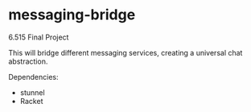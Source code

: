 # messaging-bridge

6.515 Final Project

This will bridge different messaging services, creating a universal chat abstraction.

Dependencies:
* stunnel
* Racket